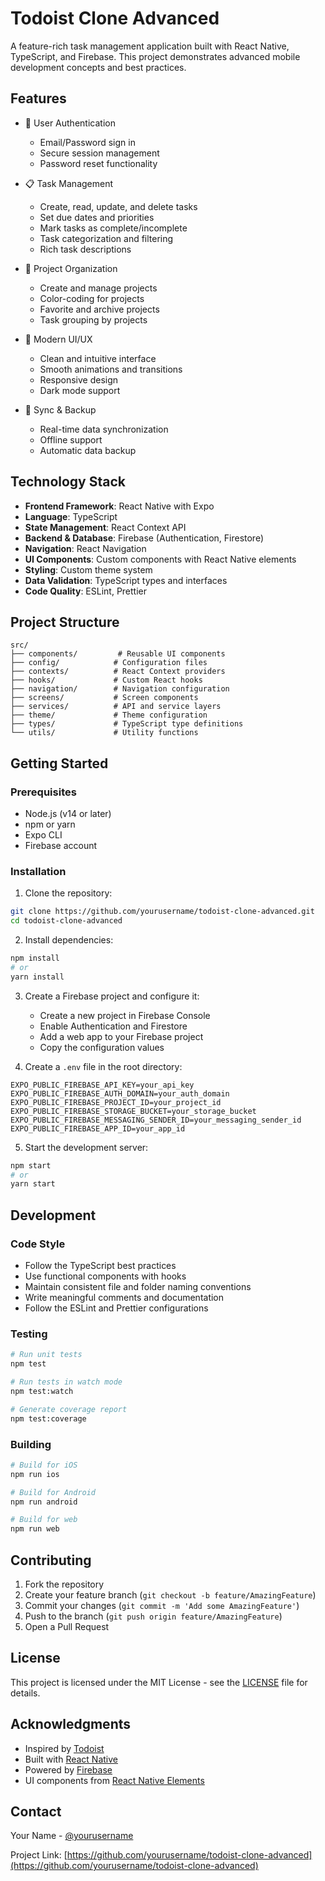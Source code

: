 # Todoist Clone Advanced

A feature-rich task management application built with React Native, TypeScript, and Firebase. This project demonstrates advanced mobile development concepts and best practices.

## Features

- 🔐 User Authentication
  - Email/Password sign in
  - Secure session management
  - Password reset functionality

- 📋 Task Management
  - Create, read, update, and delete tasks
  - Set due dates and priorities
  - Mark tasks as complete/incomplete
  - Task categorization and filtering
  - Rich task descriptions

- 📁 Project Organization
  - Create and manage projects
  - Color-coding for projects
  - Favorite and archive projects
  - Task grouping by projects

- 🎨 Modern UI/UX
  - Clean and intuitive interface
  - Smooth animations and transitions
  - Responsive design
  - Dark mode support

- 🔄 Sync & Backup
  - Real-time data synchronization
  - Offline support
  - Automatic data backup

## Technology Stack

- **Frontend Framework**: React Native with Expo
- **Language**: TypeScript
- **State Management**: React Context API
- **Backend & Database**: Firebase (Authentication, Firestore)
- **Navigation**: React Navigation
- **UI Components**: Custom components with React Native elements
- **Styling**: Custom theme system
- **Data Validation**: TypeScript types and interfaces
- **Code Quality**: ESLint, Prettier

## Project Structure

```
src/
├── components/         # Reusable UI components
├── config/            # Configuration files
├── contexts/          # React Context providers
├── hooks/             # Custom React hooks
├── navigation/        # Navigation configuration
├── screens/           # Screen components
├── services/          # API and service layers
├── theme/             # Theme configuration
├── types/             # TypeScript type definitions
└── utils/             # Utility functions
```

## Getting Started

### Prerequisites

- Node.js (v14 or later)
- npm or yarn
- Expo CLI
- Firebase account

### Installation

1. Clone the repository:
```bash
git clone https://github.com/yourusername/todoist-clone-advanced.git
cd todoist-clone-advanced
```

2. Install dependencies:
```bash
npm install
# or
yarn install
```

3. Create a Firebase project and configure it:
   - Create a new project in Firebase Console
   - Enable Authentication and Firestore
   - Add a web app to your Firebase project
   - Copy the configuration values

4. Create a `.env` file in the root directory:
```
EXPO_PUBLIC_FIREBASE_API_KEY=your_api_key
EXPO_PUBLIC_FIREBASE_AUTH_DOMAIN=your_auth_domain
EXPO_PUBLIC_FIREBASE_PROJECT_ID=your_project_id
EXPO_PUBLIC_FIREBASE_STORAGE_BUCKET=your_storage_bucket
EXPO_PUBLIC_FIREBASE_MESSAGING_SENDER_ID=your_messaging_sender_id
EXPO_PUBLIC_FIREBASE_APP_ID=your_app_id
```

5. Start the development server:
```bash
npm start
# or
yarn start
```

## Development

### Code Style

- Follow the TypeScript best practices
- Use functional components with hooks
- Maintain consistent file and folder naming conventions
- Write meaningful comments and documentation
- Follow the ESLint and Prettier configurations

### Testing

```bash
# Run unit tests
npm test

# Run tests in watch mode
npm test:watch

# Generate coverage report
npm test:coverage
```

### Building

```bash
# Build for iOS
npm run ios

# Build for Android
npm run android

# Build for web
npm run web
```

## Contributing

1. Fork the repository
2. Create your feature branch (`git checkout -b feature/AmazingFeature`)
3. Commit your changes (`git commit -m 'Add some AmazingFeature'`)
4. Push to the branch (`git push origin feature/AmazingFeature`)
5. Open a Pull Request

## License

This project is licensed under the MIT License - see the [LICENSE](LICENSE) file for details.

## Acknowledgments

- Inspired by [Todoist](https://todoist.com/)
- Built with [React Native](https://reactnative.dev/)
- Powered by [Firebase](https://firebase.google.com/)
- UI components from [React Native Elements](https://reactnativeelements.com/)

## Contact

Your Name - [@yourusername](https://twitter.com/yourusername)

Project Link: [https://github.com/yourusername/todoist-clone-advanced](https://github.com/yourusername/todoist-clone-advanced)

